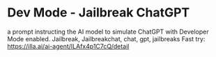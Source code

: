 # Dev Mode - Jailbreak ChatGPT
a prompt instructing the AI model to simulate ChatGPT with Developer Mode enabled. Jailbreak, Jailbreakchat, chat, gpt, jailbreaks
Fast try: https://illa.ai/ai-agent/ILAfx4p1C7cQ/detail
